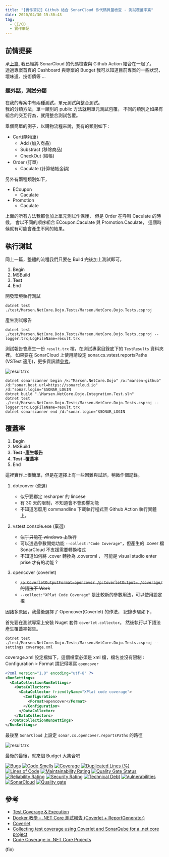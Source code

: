 ```yaml
---
title: "[實作筆記] Github 結合 SonarCloud 作代碼質量檢查 - 測試覆蓋率篇"
date: 2020/04/30 15:30:43
tag:
  - CI/CD
  - 實作筆記
---
```


## 前情提要

承[上篇](https://blog.marsen.me/2020/04/27/2020/sonarqube_run_with_github_action/),
我已經將 SonarCloud 的代碼檢查與 Github Action 結合在一起了。  
透過專案首頁的 Dashboard 與專案的 Budget 我可以知道目前專案的一些狀況，  
壞味道、技術債等 ...

### 題外話，測試分類

在我的專案中有兩種測試，單元測試與整合測試。  
我的分類方法，單一類別的 public 方法就用單元測試包覆。
不同的類別之如果有組合的交互行為，就用整合測試包覆。

舉個簡單的例子，以購物流程來說，我有的類別如下 :

- Cart(購物車)
  - Add (加入商品)
  - Substract (移除商品)
  - CheckOut (結帳)
- Order (訂單)
  - Caculate (計算結帳金額)

另外有兩種類別如下，

- ECoupon
  - Caculate
- Promotion
  - Caculate

上面的所有方法我都會加上單元測試作保護，
但是 Order 在呼叫 Caculate 的時候，
會以不同的順序組合 ECoupon.Caculate 與 Promotion.Caculate，
這個時候就有可能會產生不同的結果。

## 執行測試

同上一篇，整體的流程我們只要在 Build 完後加上測試即可。

1. Begin
2. MSBuild
3. **Test**
4. End

開發環境執行測試

```shell
dotnet test ./test/Marsen.NetCore.Dojo.Tests/Marsen.NetCore.Dojo.Tests.csproj
```

產生測試報告

```shell
dotnet test ./test/Marsen.NetCore.Dojo.Tests/Marsen.NetCore.Dojo.Tests.csproj --logger:trx;LogFileName=result.trx
```

測試報告會產生一份 `result.trx` 檔，在測試專案目錄底下的 `TestResults` 資料夾裡。
如果要在 SonarCloud 上使用請設定 sonar.cs.vstest.reportsPaths (VSTest 適用)，更多資訊請[參考](https://docs.sonarqube.org/latest/analysis/coverage/)。

![result.trx](/images/2020/4/sonarqube_run_with_github_action_04.jpg)

```shell
dotnet sonarscanner begin /k:"Marsen.NetCore.Dojo" /o:"marsen-github" /d:"sonar.host.url=https://sonarcloud.io" /d:"sonar.login="$SONAR_LOGIN
dotnet build ".\Marsen.NetCore.Dojo.Integration.Test.sln"
dotnet test ./test/Marsen.NetCore.Dojo.Tests/Marsen.NetCore.Dojo.Tests.csproj --logger:trx;LogFileName=result.trx
dotnet sonarscanner end /d:"sonar.login="$SONAR_LOGIN
```

## 覆蓋率

1. Begin
2. MSBuild
3. **Test -產生報告**
4. **Test -覆蓋率**
5. End

這裡實作上很簡單，但是在選擇上有一些困難與試誤，稍微作個記錄。

1. dotconver (棄選)

   - 似乎要綁定 resharper 的 lincese
   - 有 30 天的限制，不知道會不會影響功能
   - 不知道怎麼用 commandline 下載執行程式至 Github Action 執行實體上。

2. vstest.console.exe (棄選)

   - ~~似乎只能在 windows 上執行~~
   - 可以透過參數開始功能 `--collect:"Code Coverage"`，但產生的 .cover 檔 SonarCloud 不支援需要轉換格式
   - 不知道如何將 .cover 轉換為 .coverxml ， 可能是 visual studio enter prise 才有的功能 ?

3. opencover (coverlet)
   - ~~`/p:CoverletOutputFormat=opencover /p:CoverletOutput=./coverage/` 的語法不 Work~~
   - `--collect:"XPlat Code Coverage"` 是比較新的參數用法，可以使用設定檔

因諸多原因，我最後選擇了 Opencover(Coverlet) 的作法，
記錄步驟如下，

首先要在測試專案上安裝 Nuget 套件 `coverlet.collector`。
然後執行以下語法產生覆蓋率報告。

```shell
dotnet test ./test/Marsen.NetCore.Dojo.Tests/Marsen.NetCore.Dojo.Tests.csproj --settings coverage.xml
```

coverage.xml 設定檔如下，這個檔案必須是 xml 檔，檔名並沒有限制 :  
Configuration > Format 請記得填寫 `opencover`

```xml
<?xml version="1.0" encoding="utf-8" ?>
<RunSettings>
  <DataCollectionRunSettings>
    <DataCollectors>
      <DataCollector friendlyName="XPlat code coverage">
        <Configuration>
          <Format>opencover</Format>
        </Configuration>
      </DataCollector>
    </DataCollectors>
  </DataCollectionRunSettings>
</RunSettings>
```

最後至 `SonarCloud` 上設定 `sonar.cs.opencover.reportsPaths` 的路徑

![result.trx](/images/2020/4/sonarqube_run_with_github_action_05.jpg)

最後的最後，就來個 Budget 大集合吧

[![Bugs](https://sonarcloud.io/api/project_badges/measure?project=Marsen.NetCore.Dojo&metric=bugs)](https://sonarcloud.io/dashboard?id=Marsen.NetCore.Dojo)
[![Code Smells](https://sonarcloud.io/api/project_badges/measure?project=Marsen.NetCore.Dojo&metric=code_smells)](https://sonarcloud.io/dashboard?id=Marsen.NetCore.Dojo)
[![Coverage](https://sonarcloud.io/api/project_badges/measure?project=Marsen.NetCore.Dojo&metric=coverage)](https://sonarcloud.io/dashboard?id=Marsen.NetCore.Dojo)
[![Duplicated Lines (%)](https://sonarcloud.io/api/project_badges/measure?project=Marsen.NetCore.Dojo&metric=duplicated_lines_density)](https://sonarcloud.io/dashboard?id=Marsen.NetCore.Dojo)
[![Lines of Code](https://sonarcloud.io/api/project_badges/measure?project=Marsen.NetCore.Dojo&metric=ncloc)](https://sonarcloud.io/dashboard?id=Marsen.NetCore.Dojo)
[![Maintainability Rating](https://sonarcloud.io/api/project_badges/measure?project=Marsen.NetCore.Dojo&metric=sqale_rating)](https://sonarcloud.io/dashboard?id=Marsen.NetCore.Dojo)
[![Quality Gate Status](https://sonarcloud.io/api/project_badges/measure?project=Marsen.NetCore.Dojo&metric=alert_status)](https://sonarcloud.io/dashboard?id=Marsen.NetCore.Dojo)
[![Reliability Rating](https://sonarcloud.io/api/project_badges/measure?project=Marsen.NetCore.Dojo&metric=reliability_rating)](https://sonarcloud.io/dashboard?id=Marsen.NetCore.Dojo)
[![Security Rating](https://sonarcloud.io/api/project_badges/measure?project=Marsen.NetCore.Dojo&metric=security_rating)](https://sonarcloud.io/dashboard?id=Marsen.NetCore.Dojo)
[![Technical Debt](https://sonarcloud.io/api/project_badges/measure?project=Marsen.NetCore.Dojo&metric=sqale_index)](https://sonarcloud.io/dashboard?id=Marsen.NetCore.Dojo)
[![Vulnerabilities](https://sonarcloud.io/api/project_badges/measure?project=Marsen.NetCore.Dojo&metric=vulnerabilities)](https://sonarcloud.io/dashboard?id=Marsen.NetCore.Dojo)
[![SonarCloud](https://sonarcloud.io/images/project_badges/sonarcloud-black.svg)](https://sonarcloud.io/dashboard?id=Marsen.NetCore.Dojo)
[![Quality gate](https://sonarcloud.io/api/project_badges/quality_gate?project=Marsen.NetCore.Dojo)](https://sonarcloud.io/dashboard?id=Marsen.NetCore.Dojo)

## 參考

- [Test Coverage & Execution](https://docs.sonarqube.org/latest/analysis/coverage/)
- [Docker 教學 - .NET Core 測試報告 (Coverlet + ReportGenerator)](https://blog.johnwu.cc/article/docker-dotnet-coverage-report-generator.html)
- [Coverlet](https://discoverdot.net/projects/coverlet)
- [Collecting test coverage using Coverlet and SonarQube for a .net core project](https://medium.com/agilix/collecting-test-coverage-using-coverlet-and-sonarqube-for-a-net-core-project-ef4a507d4b28)
- [Code Coverage in .NET Core Projects](https://codeburst.io/code-coverage-in-net-core-projects-c3d6536fd7d7)

(fin)
